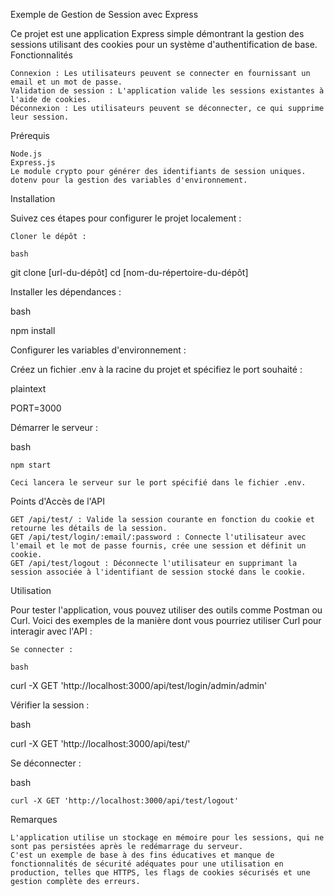Exemple de Gestion de Session avec Express

Ce projet est une application Express simple démontrant la gestion des sessions utilisant des cookies pour un système d'authentification de base.
Fonctionnalités

    Connexion : Les utilisateurs peuvent se connecter en fournissant un email et un mot de passe.
    Validation de session : L'application valide les sessions existantes à l'aide de cookies.
    Déconnexion : Les utilisateurs peuvent se déconnecter, ce qui supprime leur session.

Prérequis

    Node.js
    Express.js
    Le module crypto pour générer des identifiants de session uniques.
    dotenv pour la gestion des variables d'environnement.

Installation

Suivez ces étapes pour configurer le projet localement :

    Cloner le dépôt :

    bash

git clone [url-du-dépôt]
cd [nom-du-répertoire-du-dépôt]

Installer les dépendances :

bash

npm install

Configurer les variables d'environnement :

Créez un fichier .env à la racine du projet et spécifiez le port souhaité :

plaintext

PORT=3000

Démarrer le serveur :

bash

    npm start

    Ceci lancera le serveur sur le port spécifié dans le fichier .env.

Points d'Accès de l'API

    GET /api/test/ : Valide la session courante en fonction du cookie et retourne les détails de la session.
    GET /api/test/login/:email/:password : Connecte l'utilisateur avec l'email et le mot de passe fournis, crée une session et définit un cookie.
    GET /api/test/logout : Déconnecte l'utilisateur en supprimant la session associée à l'identifiant de session stocké dans le cookie.

Utilisation

Pour tester l'application, vous pouvez utiliser des outils comme Postman ou Curl. Voici des exemples de la manière dont vous pourriez utiliser Curl pour interagir avec l'API :

    Se connecter :

    bash

curl -X GET 'http://localhost:3000/api/test/login/admin/admin'

Vérifier la session :

bash

curl -X GET 'http://localhost:3000/api/test/'

Se déconnecter :

bash

    curl -X GET 'http://localhost:3000/api/test/logout'

Remarques

    L'application utilise un stockage en mémoire pour les sessions, qui ne sont pas persistées après le redémarrage du serveur.
    C'est un exemple de base à des fins éducatives et manque de fonctionnalités de sécurité adéquates pour une utilisation en production, telles que HTTPS, les flags de cookies sécurisés et une gestion complète des erreurs.
